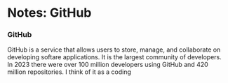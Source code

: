 # Notes: GitHub



### GitHub

GitHub is a service that allows users to store, manage, and collaborate on developing softare applications.  It is the largest community of developers.  In 2023 there were over 100 million developers using GitHub and 420 million repositories.   I think of it as a coding&#x20;
